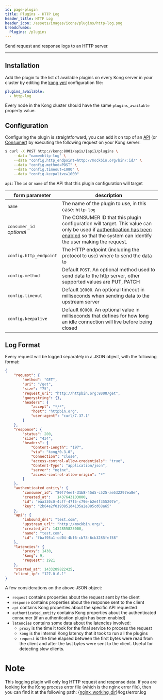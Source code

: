 ```yaml
---
id: page-plugin
title: Plugins - HTTP Log
header_title: HTTP Log
header_icon: /assets/images/icons/plugins/http-log.png
breadcrumbs:
  Plugins: /plugins
---
```


Send request and response logs to an HTTP server.

----

## Installation

Add the plugin to the list of available plugins on every Kong server in your cluster by editing the [kong.yml][configuration] configuration file:

```yaml
plugins_available:
  - http-log
```

Every node in the Kong cluster should have the same `plugins_available` property value.

## Configuration

Configuring the plugin is straightforward, you can add it on top of an [API][api-object] (or [Consumer][consumer-object]) by executing the following request on your Kong server:

```bash
$ curl -X POST http://kong:8001/apis/{api}/plugins \
    --data "name=http-log" \
    --data "config.http_endpoint=http://mockbin.org/bin/:id/" \
    --data "config.method=POST" \
    --data "config.timeout=1000" \
    --data "config.keepalive=1000"
```

`api`: The `id` or `name` of the API that this plugin configuration will target

form parameter              | description
---                         | ---
`name`                      | The name of the plugin to use, in this case: `http-log`
`consumer_id`<br>*optional* | The CONSUMER ID that this plugin configuration will target. This value can only be used if [authentication has been enabled][faq-authentication] so that the system can identify the user making the request.
`config.http_endpoint`       | The HTTP endpoint (including the protocol to use) where to send the data to
`config.method`              | Default `POST`. An optional method used to send data to the http server, other supported values are PUT, PATCH
`config.timeout`             | Default `10000`. An optional timeout in milliseconds when sending data to the upstream server
`config.keepalive`           | Default `60000`. An optional value in milliseconds that defines for how long an idle connection will live before being closed

[api-object]: /docs/{{site.data.kong_latest.release}}/admin-api/#api-object
[configuration]: /docs/{{site.data.kong_latest.release}}/configuration
[consumer-object]: /docs/{{site.data.kong_latest.release}}/admin-api/#consumer-object
[faq-authentication]: /about/faq/#how-can-i-add-an-authentication-layer-on-a-microservice/api?

## Log Format

Every request will be logged separately in a JSON object, with the following format:

```json
{
    "request": {
        "method": "GET",
        "uri": "/get",
        "size": "75",
        "request_uri": "http://httpbin.org:8000/get",
        "querystring": {},
        "headers": {
            "accept": "*/*",
            "host": "httpbin.org",
            "user-agent": "curl/7.37.1"
        }
    },
    "response": {
        "status": 200,
        "size": "434",
        "headers": {
            "Content-Length": "197",
            "via": "kong/0.3.0",
            "Connection": "close",
            "access-control-allow-credentials": "true",
            "Content-Type": "application/json",
            "server": "nginx",
            "access-control-allow-origin": "*"
        }
    },
    "authenticated_entity": {
        "consumer_id": "80f74eef-31b8-45d5-c525-ae532297ea8e",
        "created_at":	1437643103000,
        "id": "eaa330c0-4cff-47f5-c79e-b2e4f355207e",
        "key": "2b64e2f0193851d4135a2e885cd08a65"
    },
    "api": {
        "inbound_dns": "test.com",
        "upstream_url": "http://mockbin.org/",
        "created_at": 1432855823000,
        "name": "test.com",
        "id": "fbaf95a1-cd04-4bf6-cb73-6cb3285fef58"
    },
    "latencies": {
        "proxy": 1430,
        "kong": 9,
        "request": 1921
    },
    "started_at": 1433209822425,
    "client_ip": "127.0.0.1"
}
```

A few considerations on the above JSON object:

* `request` contains properties about the request sent by the client
* `response` contains properties about the response sent to the client
* `api` contains Kong properties about the specific API requested
* `authenticated_entity` contains Kong properties about the authenticated consumer (if an authentication plugin has been enabled)
* `latencies` contains some data about the latencies involved:
  * `proxy` is the time it took for the final service to process the request
  * `kong` is the internal Kong latency that it took to run all the plugins
  * `request` is the time elapsed between the first bytes were read from the client and after the last bytes were sent to the client. Useful for detecting slow clients.

# Note

This logging plugin will only log HTTP request and response data. If you are looking for the Kong process error file (which is the nginx error file), then you can find it at the following path: {[nginx_working_dir](/docs/{{site.data.kong_latest.version}}/configuration/#nginx_working_dir)}/logs/error.log
